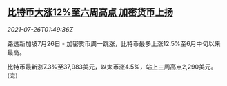 <!--1627264863000-->
[比特币大涨12%至六周高点 加密货币上扬](https://cn.reuters.com/article/bitcoin-0726-mon-idCNKBS2EW049)
------

<div><i>2021-07-26T01:49:36Z</i></div><p>路透新加坡7月26日 - 加密货币周一跳涨，比特币最多上涨12.5%至6月中旬以来最高。</p><p>比特币最新涨7.3%至37,983美元，以太币涨4.5%，站上三周高点2,290美元。(完)</p>
